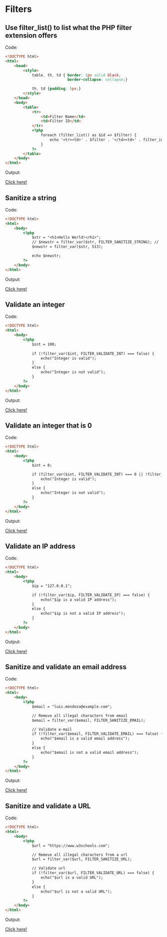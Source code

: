 # Filters

## Use filter_list() to list what the PHP filter extension offers

Code: 

```html
<!DOCTYPE html>
<html>
    <head>
        <style>
            table, th, td { border: 1px solid black;
                            border-collapse: collapse;}

            th, td {padding: 5px;}
        </style>
    </head>
    <body>
        <table>
            <tr>
                <td>Filter Name</td>
                <td>Filter ID</td>
            </tr>
            <?php
                foreach (filter_list() as $id => $filter) {
                    echo '<tr><td>' . $filter . '</td><td>' . filter_id($filter) . '</td></tr>';
                }
            ?>
        </table>
    </body>
</html>
```

Output:

[Click here!](https://www.w3schools.com/php/phptryit.asp?filename=tryphp_filter1)

## Sanitize a string

Code: 

```html
<!DOCTYPE html>
<html>
    <body>
        <?php
            $str = "<h1>Hello World!</h1>";
            // $newstr = filter_var($str, FILTER_SANITIZE_STRING); // 'FILTER_SANITIZE_STRING' is deprecated.
            $newstr = filter_var($str, 513);

            echo $newstr;
        ?>
    </body>
</html>
```

Output:

[Click here!](https://www.w3schools.com/php/phptryit.asp?filename=tryphp_filter2)

## Validate an integer

Code: 

```html
<!DOCTYPE html>
<html>
    <body>
        <?php
            $int = 100;
            
            if (!filter_var($int, FILTER_VALIDATE_INT) === false) {
                echo("Integer is valid");
            } 
            else {
                echo("Integer is not valid");
            }
        ?>
    </body>
</html>
```

Output:

[Click here!](https://www.w3schools.com/php/phptryit.asp?filename=tryphp_filter3)

## Validate an integer that is 0

Code: 

```html
<!DOCTYPE html>
<html>
    <body>
        <?php
            $int = 0;

            if (filter_var($int, FILTER_VALIDATE_INT) === 0 || !filter_var($int, FILTER_VALIDATE_INT) === false) {
                echo("Integer is valid");
            } 
            else {
                echo("Integer is not valid");
            }
        ?>
    </body>
</html>
```

Output:

[Click here!](https://www.w3schools.com/php/phptryit.asp?filename=tryphp_filter4)

## Validate an IP address

Code: 

```html
<!DOCTYPE html>
<html>
    <body>
        <?php
            $ip = "127.0.0.1";

            if (!filter_var($ip, FILTER_VALIDATE_IP) === false) {
                echo("$ip is a valid IP address");
            } 
            else {
                echo("$ip is not a valid IP address");
            }
        ?>
    </body>
</html>
```

Output:

[Click here!](https://www.w3schools.com/php/phptryit.asp?filename=tryphp_filter5)

## Sanitize and validate an email address

Code: 

```html
<!DOCTYPE html>
<html>
    <body>
        <?php
            $email = "luis.mendoza@example.com";

            // Remove all illegal characters from email
            $email = filter_var($email, FILTER_SANITIZE_EMAIL);

            // Validate e-mail
            if (!filter_var($email, FILTER_VALIDATE_EMAIL) === false) {
                echo("$email is a valid email address");
            } 
            else {
                echo("$email is not a valid email address");
            }
        ?>
    </body>
</html>
```

Output:

[Click here!](https://www.w3schools.com/php/phptryit.asp?filename=tryphp_filter6)

## Sanitize and validate a URL

Code: 

```html
<!DOCTYPE html>
<html>
    <body>
        <?php
            $url = "https://www.w3schools.com";

            // Remove all illegal characters from a url
            $url = filter_var($url, FILTER_SANITIZE_URL);

            // Validate url
            if (!filter_var($url, FILTER_VALIDATE_URL) === false) {
                echo("$url is a valid URL");
            } 
            else {
                echo("$url is not a valid URL");
            }
        ?>
    </body>
</html>
```

Output:

[Click here!](https://www.w3schools.com/php/phptryit.asp?filename=tryphp_filter7)